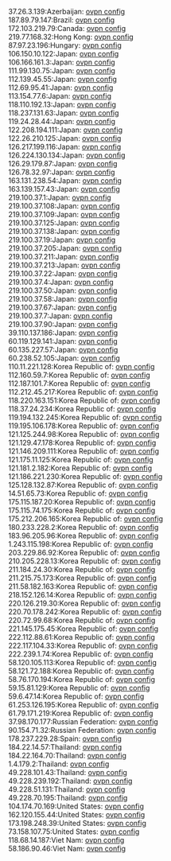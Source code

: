 37.26.3.139:Azerbaijan: [ovpn config](vpn/37_26_3_139.ovpn)  
187.89.79.147:Brazil: [ovpn config](vpn/187_89_79_147.ovpn)  
172.103.219.79:Canada: [ovpn config](vpn/172_103_219_79.ovpn)  
219.77.168.32:Hong Kong: [ovpn config](vpn/219_77_168_32.ovpn)  
87.97.23.196:Hungary: [ovpn config](vpn/87_97_23_196.ovpn)  
106.150.10.122:Japan: [ovpn config](vpn/106_150_10_122.ovpn)  
106.166.161.3:Japan: [ovpn config](vpn/106_166_161_3.ovpn)  
111.99.130.75:Japan: [ovpn config](vpn/111_99_130_75.ovpn)  
112.139.45.55:Japan: [ovpn config](vpn/112_139_45_55.ovpn)  
112.69.95.41:Japan: [ovpn config](vpn/112_69_95_41.ovpn)  
113.154.77.6:Japan: [ovpn config](vpn/113_154_77_6.ovpn)  
118.110.192.13:Japan: [ovpn config](vpn/118_110_192_13.ovpn)  
118.237.131.63:Japan: [ovpn config](vpn/118_237_131_63.ovpn)  
119.24.28.44:Japan: [ovpn config](vpn/119_24_28_44.ovpn)  
122.208.194.111:Japan: [ovpn config](vpn/122_208_194_111.ovpn)  
122.26.210.125:Japan: [ovpn config](vpn/122_26_210_125.ovpn)  
126.217.199.116:Japan: [ovpn config](vpn/126_217_199_116.ovpn)  
126.224.130.134:Japan: [ovpn config](vpn/126_224_130_134.ovpn)  
126.29.179.87:Japan: [ovpn config](vpn/126_29_179_87.ovpn)  
126.78.32.97:Japan: [ovpn config](vpn/126_78_32_97.ovpn)  
163.131.238.54:Japan: [ovpn config](vpn/163_131_238_54.ovpn)  
163.139.157.43:Japan: [ovpn config](vpn/163_139_157_43.ovpn)  
219.100.37.1:Japan: [ovpn config](vpn/219_100_37_1.ovpn)  
219.100.37.108:Japan: [ovpn config](vpn/219_100_37_108.ovpn)  
219.100.37.109:Japan: [ovpn config](vpn/219_100_37_109.ovpn)  
219.100.37.125:Japan: [ovpn config](vpn/219_100_37_125.ovpn)  
219.100.37.138:Japan: [ovpn config](vpn/219_100_37_138.ovpn)  
219.100.37.19:Japan: [ovpn config](vpn/219_100_37_19.ovpn)  
219.100.37.205:Japan: [ovpn config](vpn/219_100_37_205.ovpn)  
219.100.37.211:Japan: [ovpn config](vpn/219_100_37_211.ovpn)  
219.100.37.213:Japan: [ovpn config](vpn/219_100_37_213.ovpn)  
219.100.37.22:Japan: [ovpn config](vpn/219_100_37_22.ovpn)  
219.100.37.4:Japan: [ovpn config](vpn/219_100_37_4.ovpn)  
219.100.37.50:Japan: [ovpn config](vpn/219_100_37_50.ovpn)  
219.100.37.58:Japan: [ovpn config](vpn/219_100_37_58.ovpn)  
219.100.37.67:Japan: [ovpn config](vpn/219_100_37_67.ovpn)  
219.100.37.7:Japan: [ovpn config](vpn/219_100_37_7.ovpn)  
219.100.37.90:Japan: [ovpn config](vpn/219_100_37_90.ovpn)  
39.110.137.186:Japan: [ovpn config](vpn/39_110_137_186.ovpn)  
60.119.129.141:Japan: [ovpn config](vpn/60_119_129_141.ovpn)  
60.135.227.57:Japan: [ovpn config](vpn/60_135_227_57.ovpn)  
60.238.52.105:Japan: [ovpn config](vpn/60_238_52_105.ovpn)  
110.11.221.128:Korea Republic of: [ovpn config](vpn/110_11_221_128.ovpn)  
112.160.59.7:Korea Republic of: [ovpn config](vpn/112_160_59_7.ovpn)  
112.187.101.7:Korea Republic of: [ovpn config](vpn/112_187_101_7.ovpn)  
112.212.45.217:Korea Republic of: [ovpn config](vpn/112_212_45_217.ovpn)  
118.220.163.151:Korea Republic of: [ovpn config](vpn/118_220_163_151.ovpn)  
118.37.24.234:Korea Republic of: [ovpn config](vpn/118_37_24_234.ovpn)  
119.194.132.245:Korea Republic of: [ovpn config](vpn/119_194_132_245.ovpn)  
119.195.106.178:Korea Republic of: [ovpn config](vpn/119_195_106_178.ovpn)  
121.125.244.98:Korea Republic of: [ovpn config](vpn/121_125_244_98.ovpn)  
121.129.47.178:Korea Republic of: [ovpn config](vpn/121_129_47_178.ovpn)  
121.146.209.111:Korea Republic of: [ovpn config](vpn/121_146_209_111.ovpn)  
121.175.11.125:Korea Republic of: [ovpn config](vpn/121_175_11_125.ovpn)  
121.181.2.182:Korea Republic of: [ovpn config](vpn/121_181_2_182.ovpn)  
121.186.221.230:Korea Republic of: [ovpn config](vpn/121_186_221_230.ovpn)  
125.128.132.87:Korea Republic of: [ovpn config](vpn/125_128_132_87.ovpn)  
14.51.65.73:Korea Republic of: [ovpn config](vpn/14_51_65_73.ovpn)  
175.115.187.20:Korea Republic of: [ovpn config](vpn/175_115_187_20.ovpn)  
175.115.74.175:Korea Republic of: [ovpn config](vpn/175_115_74_175.ovpn)  
175.212.206.165:Korea Republic of: [ovpn config](vpn/175_212_206_165.ovpn)  
180.233.228.2:Korea Republic of: [ovpn config](vpn/180_233_228_2.ovpn)  
183.96.205.96:Korea Republic of: [ovpn config](vpn/183_96_205_96.ovpn)  
1.243.115.198:Korea Republic of: [ovpn config](vpn/1_243_115_198.ovpn)  
203.229.86.92:Korea Republic of: [ovpn config](vpn/203_229_86_92.ovpn)  
210.205.228.13:Korea Republic of: [ovpn config](vpn/210_205_228_13.ovpn)  
211.184.24.30:Korea Republic of: [ovpn config](vpn/211_184_24_30.ovpn)  
211.215.75.173:Korea Republic of: [ovpn config](vpn/211_215_75_173.ovpn)  
211.58.182.163:Korea Republic of: [ovpn config](vpn/211_58_182_163.ovpn)  
218.152.126.14:Korea Republic of: [ovpn config](vpn/218_152_126_14.ovpn)  
220.126.219.30:Korea Republic of: [ovpn config](vpn/220_126_219_30.ovpn)  
220.70.178.242:Korea Republic of: [ovpn config](vpn/220_70_178_242.ovpn)  
220.72.99.68:Korea Republic of: [ovpn config](vpn/220_72_99_68.ovpn)  
221.145.175.45:Korea Republic of: [ovpn config](vpn/221_145_175_45.ovpn)  
222.112.88.61:Korea Republic of: [ovpn config](vpn/222_112_88_61.ovpn)  
222.117.104.33:Korea Republic of: [ovpn config](vpn/222_117_104_33.ovpn)  
222.239.1.74:Korea Republic of: [ovpn config](vpn/222_239_1_74.ovpn)  
58.120.105.113:Korea Republic of: [ovpn config](vpn/58_120_105_113.ovpn)  
58.121.72.188:Korea Republic of: [ovpn config](vpn/58_121_72_188.ovpn)  
58.76.170.194:Korea Republic of: [ovpn config](vpn/58_76_170_194.ovpn)  
59.15.81.129:Korea Republic of: [ovpn config](vpn/59_15_81_129.ovpn)  
59.6.47.14:Korea Republic of: [ovpn config](vpn/59_6_47_14.ovpn)  
61.253.126.195:Korea Republic of: [ovpn config](vpn/61_253_126_195.ovpn)  
61.79.171.219:Korea Republic of: [ovpn config](vpn/61_79_171_219.ovpn)  
37.98.170.177:Russian Federation: [ovpn config](vpn/37_98_170_177.ovpn)  
90.154.71.32:Russian Federation: [ovpn config](vpn/90_154_71_32.ovpn)  
178.237.229.28:Spain: [ovpn config](vpn/178_237_229_28.ovpn)  
184.22.14.57:Thailand: [ovpn config](vpn/184_22_14_57.ovpn)  
184.22.164.70:Thailand: [ovpn config](vpn/184_22_164_70.ovpn)  
1.4.179.2:Thailand: [ovpn config](vpn/1_4_179_2.ovpn)  
49.228.101.43:Thailand: [ovpn config](vpn/49_228_101_43.ovpn)  
49.228.239.192:Thailand: [ovpn config](vpn/49_228_239_192.ovpn)  
49.228.51.131:Thailand: [ovpn config](vpn/49_228_51_131.ovpn)  
49.228.70.195:Thailand: [ovpn config](vpn/49_228_70_195.ovpn)  
104.174.70.169:United States: [ovpn config](vpn/104_174_70_169.ovpn)  
162.120.155.44:United States: [ovpn config](vpn/162_120_155_44.ovpn)  
173.198.248.39:United States: [ovpn config](vpn/173_198_248_39.ovpn)  
73.158.107.75:United States: [ovpn config](vpn/73_158_107_75.ovpn)  
118.68.14.187:Viet Nam: [ovpn config](vpn/118_68_14_187.ovpn)  
58.186.90.46:Viet Nam: [ovpn config](vpn/58_186_90_46.ovpn)  
